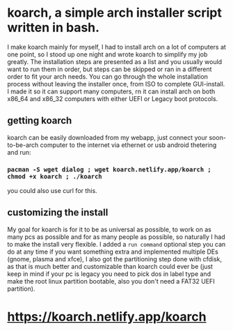 # koarch, a simple arch installer script written in bash.
I make koarch mainly for myself, I had to install arch on a lot of computers at one point, so I stood up one night and wrote koarch to simplify my job greatly.
The installation steps are presented as a list and you usually would want to run them in order, but steps can be skipped or ran in a different order to fit your arch needs. You can go through the whole installation process without leaving the installer once, from ISO to complete GUI-install. I made it so it can support many computers, rn it can install arch on both x86_64 and x86_32 computers with either UEFI or Legacy boot protocols.
## getting koarch
koarch can be easily downloaded from my webapp, just connect your soon-to-be-arch computer to the internet via ethernet or usb android thetering and run:
### `pacman -S wget dialog ; wget koarch.netlify.app/koarch ; chmod +x koarch ; ./koarch`
you could also use curl for this.
## customizing the install
My goal for koarch is for it to be as universal as possible, to work on as many pcs as possible and for as many people as possible, so naturally I had to make the install very flexible. I added a `run command` optional step you can do at any time if you want something extra and implemented multiple DEs (gnome, plasma and xfce), I also got the partitioning step done with cfdisk, as that is much better and customizable than koarch could ever be (just keep in mind if your pc is legacy you need to pick dos in label type and make the root linux partition bootable, also you don't need a FAT32 UEFI partition).
# https://koarch.netlify.app/koarch

